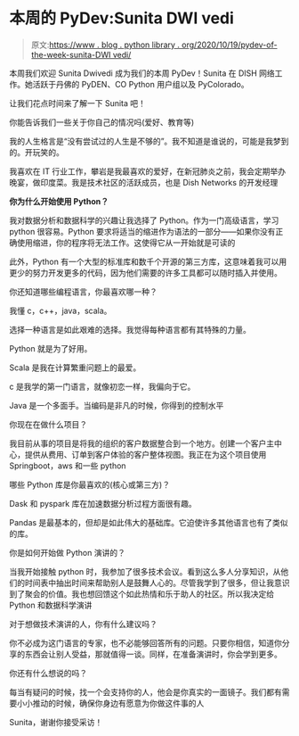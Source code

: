 # 本周的 PyDev:Sunita DWI vedi

> 原文:[https://www . blog . python library . org/2020/10/19/pydev-of-the-week-sunita-DWI vedi/](https://www.blog.pythonlibrary.org/2020/10/19/pydev-of-the-week-sunita-dwivedi/)

本周我们欢迎 Sunita Dwivedi 成为我们的本周 PyDev！Sunita 在 DISH 网络工作。她活跃于丹佛的 PyDEN、CO Python 用户组以及 PyColorado。

让我们花点时间来了解一下 Sunita 吧！

你能告诉我们一些关于你自己的情况吗(爱好、教育等)

我的人生格言是“没有尝试过的人生是不够的”。我不知道是谁说的，可能是我梦到的。开玩笑的。

我喜欢在 IT 行业工作，攀岩是我最喜欢的爱好，在新冠肺炎之前，我会定期举办晚宴，做印度菜。我是技术社区的活跃成员，也是 Dish Networks 的开发经理

**你为什么开始使用 Python？**

我对数据分析和数据科学的兴趣让我选择了 Python。作为一门高级语言，学习 python 很容易。Python 要求将适当的缩进作为语法的一部分——如果你没有正确使用缩进，你的程序将无法工作。这使得它从一开始就是可读的

此外，Python 有一个大型的标准库和数千个开源的第三方库，这意味着我可以用更少的努力开发更多的代码，因为他们需要的许多工具都可以随时插入并使用。

你还知道哪些编程语言，你最喜欢哪一种？

我懂 c，c++，java，scala。

选择一种语言是如此艰难的选择。我觉得每种语言都有其特殊的力量。

Python 就是为了好用。

Scala 是我在计算繁重问题上的最爱。

c 是我学的第一门语言，就像初恋一样，我偏向于它。

Java 是一个多面手。当编码是非凡的时候，你得到的控制水平

你现在在做什么项目？

我目前从事的项目是将我的组织的客户数据整合到一个地方。创建一个客户主中心，提供从费用、订单到客户体验的客户整体视图。我正在为这个项目使用 Springboot，aws 和一些 python

哪些 Python 库是你最喜欢的(核心或第三方)？

Dask 和 pyspark 库在加速数据分析过程方面很有趣。

Pandas 是最基本的，但却是如此伟大的基础库。它迫使许多其他语言也有了类似的库。

你是如何开始做 Python 演讲的？

当我开始接触 python 时，我参加了很多技术会议。看到这么多人分享知识，从他们的时间表中抽出时间来帮助别人是鼓舞人心的。尽管我学到了很多，但让我意识到了聚会的价值。我也想回馈这个如此热情和乐于助人的社区。所以我决定给 Python 和数据科学演讲

对于想做技术演讲的人，你有什么建议吗？

你不必成为这门语言的专家，也不必能够回答所有的问题。只要你相信，知道你分享的东西会让别人受益，那就值得一谈。同样，在准备演讲时，你会学到更多。

你还有什么想说的吗？

每当有疑问的时候，找一个会支持你的人，他会是你真实的一面镜子。我们都有需要小小推动的时候，确保你身边有愿意为你做这件事的人

Sunita，谢谢你接受采访！